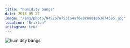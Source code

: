 ```yaml
---
title: "humidity bangs"
date: 2018-05-27
image: "/img/photo/9452b7af531a4af6e8c8881e63e74585.jpg"
location: "Brixton"
instagram: true
---
```


![humidity bangs](/img/photo/9452b7af531a4af6e8c8881e63e74585.jpg)
